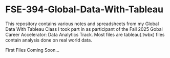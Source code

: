 # FSE-394-Global-Data-With-Tableau
This repository contains various notes and spreadsheets from my Global Data With Tableau Class I took part in as participant of the Fall 2025 Gobal Career Accelerator: Data Analytics Track. Most files are tableau(.twbx) files contain analysis done on real world data.

First Files Coming Soon...
